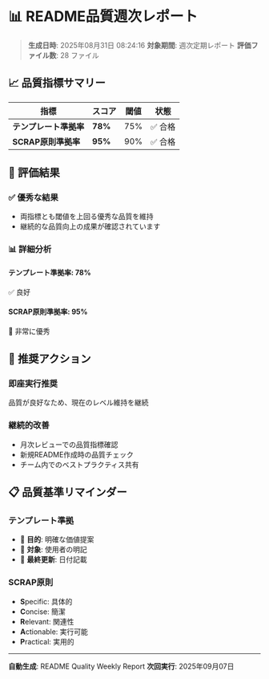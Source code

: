 # 📊 README品質週次レポート

> **生成日時**: 2025年08月31日 08:24:16
> **対象期間**: 週次定期レポート
> **評価ファイル数**: 28 ファイル

## 📈 品質指標サマリー

| 指標 | スコア | 閾値 | 状態 |
|------|--------|------|------|
| **テンプレート準拠率** | **78%** | 75% | ✅ 合格 |
| **SCRAP原則準拠率** | **95%** | 90% | ✅ 合格 |

## 🎯 評価結果

### ✅ 優秀な結果

- 両指標とも閾値を上回る優秀な品質を維持
- 継続的な品質向上の成果が確認されています

### 📊 詳細分析

#### テンプレート準拠率: 78%

✅ 良好

#### SCRAP原則準拠率: 95%

🎉 非常に優秀

## 🔧 推奨アクション

### 即座実行推奨

品質が良好なため、現在のレベル維持を継続

### 継続的改善

- 月次レビューでの品質指標確認
- 新規README作成時の品質チェック
- チーム内でのベストプラクティス共有

## 📋 品質基準リマインダー

### テンプレート準拠

- 🎯 **目的**: 明確な価値提案
- 👥 **対象**: 使用者の明記
- 📅 **最終更新**: 日付記載

### SCRAP原則

- **S**pecific: 具体的
- **C**oncise: 簡潔
- **R**elevant: 関連性
- **A**ctionable: 実行可能
- **P**ractical: 実用的

---

**自動生成**: README Quality Weekly Report
**次回実行**: 2025年09月07日
